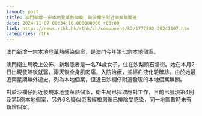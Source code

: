```yaml
---
layout: post
title: 澳門新增一宗本地登革熱個案　與沙欄仔附近個案無關連
date: 2024-11-07 00:34:16.000000000 +08:00
link: https://news.rthk.hk/rthk/ch/component/k2/1777882-20241107.htm
categories: rthk
---
```


澳門新增一宗本地登革熱感染個案，是澳門今年第七宗本地個案。

澳門衛生局晚上公佈，新增患者是一名74歲女子，住在沙梨頭石牆街。她在本月2日出現發熱後就醫，兩天後全身肌肉痛，入院治療，並經血液化驗確診。由於她最近兩星期無外遊史，列為本地個案，但近日沙欄仔附近發現的本地個案無關。

對於沙欄仔附近發現本地登革熱個案，衛生局已採取應對工作，日前已發現第4例及第5例本地個案，另外6名疑似患者經檢測後已排除受感染，同一地區暫時未有新增個案。
